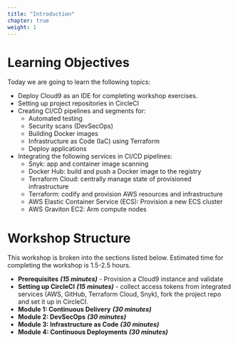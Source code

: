 ```yaml
---
title: "Introduction"
chapter: true
weight: 1
---
```


# Learning Objectives
Today we are going to learn the following topics:

- Deploy Cloud9 as an IDE for completing workshop exercises.
- Setting up project repositories in CircleCI
- Creating CI/CD pipelines and segments for:
    - Automated testing
    - Security scans (DevSecOps)
    - Building Docker images
    - Infrastructure as Code (IaC) using Terraform
    - Deploy applications
- Integrating the following services in CI/CD pipelines:
    - Snyk: app and container image scanning
    - Docker Hub: build and push a Docker image to the registry
    - Terraform Cloud: centrally manage state of provisioned infrastructure
    - Terraform: codify and provision AWS resources and infrastructure 
    - AWS Elastic Container Service (ECS): Provision a new ECS cluster
    - AWS Graviton EC2: Arm compute nodes


# Workshop Structure

This workshop is broken into the sections listed below.  Estimated time for completing the workshop is 1.5-2.5 hours.

- **Prerequisites** ***(15 minutes)*** - Provision a Cloud9 instance and validate
- **Setting up CircleCI** ***(15 minutes)*** - collect access tokens from integrated services (AWS, GitHub, Terraform Cloud, Snyk), fork the project repo and set it up in CircleCI.
- **Module 1: Continuous Delivery** ***(30 minutes)***
- **Module 2: DevSecOps** ***(30 minutes)***
- **Module 3: Infrastructure as Code** ***(30 minutes)***
- **Module 4: Continuous Deployments** ***(30 minutes)***
